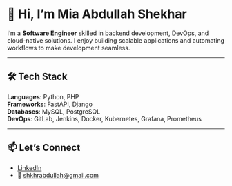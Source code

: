 # 👋 Hi, I’m Mia Abdullah Shekhar  

I’m a **Software Engineer** skilled in backend development, DevOps, and cloud-native solutions. I enjoy building scalable applications and automating workflows to make development seamless.  

---

## 🛠️ Tech Stack  

**Languages**: Python, PHP  
**Frameworks**: FastAPI, Django  
**Databases**: MySQL, PostgreSQL  
**DevOps**: GitLab, Jenkins, Docker, Kubernetes, Grafana, Prometheus  

---

## 📫 Let’s Connect  

- [LinkedIn](https://www.linkedin.com/in/mia-abdullah-shekhar/)  
- 📧 [shkhrabdullah@gmail.com](mailto:shkhrabdullah@gmail.com)  
